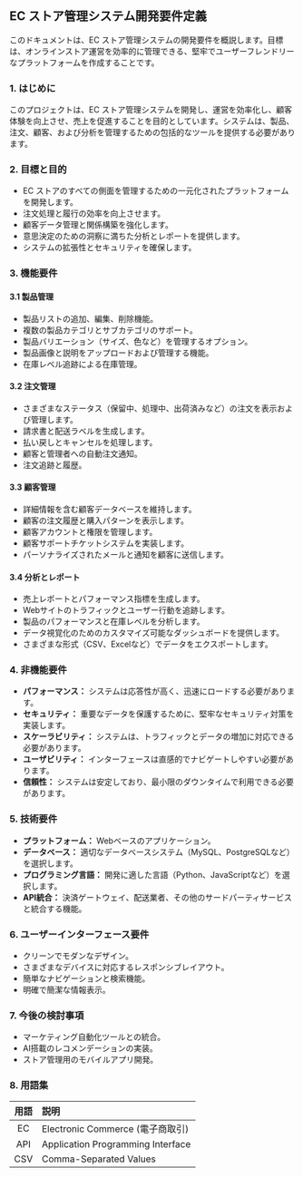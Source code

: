 ## EC ストア管理システム開発要件定義

このドキュメントは、EC ストア管理システムの開発要件を概説します。目標は、オンラインストア運営を効率的に管理できる、堅牢でユーザーフレンドリーなプラットフォームを作成することです。

### 1. はじめに

このプロジェクトは、EC ストア管理システムを開発し、運営を効率化し、顧客体験を向上させ、売上を促進することを目的としています。システムは、製品、注文、顧客、および分析を管理するための包括的なツールを提供する必要があります。

### 2. 目標と目的

*   EC ストアのすべての側面を管理するための一元化されたプラットフォームを開発します。
*   注文処理と履行の効率を向上させます。
*   顧客データ管理と関係構築を強化します。
*   意思決定のための洞察に満ちた分析とレポートを提供します。
*   システムの拡張性とセキュリティを確保します。

### 3. 機能要件

#### 3.1 製品管理

*   製品リストの追加、編集、削除機能。
*   複数の製品カテゴリとサブカテゴリのサポート。
*   製品バリエーション（サイズ、色など）を管理するオプション。
*   製品画像と説明をアップロードおよび管理する機能。
*   在庫レベル追跡による在庫管理。

#### 3.2 注文管理

*   さまざまなステータス（保留中、処理中、出荷済みなど）の注文を表示および管理します。
*   請求書と配送ラベルを生成します。
*   払い戻しとキャンセルを処理します。
*   顧客と管理者への自動注文通知。
*   注文追跡と履歴。

#### 3.3 顧客管理

*   詳細情報を含む顧客データベースを維持します。
*   顧客の注文履歴と購入パターンを表示します。
*   顧客アカウントと権限を管理します。
*   顧客サポートチケットシステムを実装します。
*   パーソナライズされたメールと通知を顧客に送信します。

#### 3.4 分析とレポート

*   売上レポートとパフォーマンス指標を生成します。
*   Webサイトのトラフィックとユーザー行動を追跡します。
*   製品のパフォーマンスと在庫レベルを分析します。
*   データ視覚化のためのカスタマイズ可能なダッシュボードを提供します。
*   さまざまな形式（CSV、Excelなど）でデータをエクスポートします。

### 4. 非機能要件

*   **パフォーマンス：** システムは応答性が高く、迅速にロードする必要があります。
*   **セキュリティ：** 重要なデータを保護するために、堅牢なセキュリティ対策を実装します。
*   **スケーラビリティ：** システムは、トラフィックとデータの増加に対応できる必要があります。
*   **ユーザビリティ：** インターフェースは直感的でナビゲートしやすい必要があります。
*   **信頼性：** システムは安定しており、最小限のダウンタイムで利用できる必要があります。

### 5. 技術要件

*   **プラットフォーム：** Webベースのアプリケーション。
*   **データベース：** 適切なデータベースシステム（MySQL、PostgreSQLなど）を選択します。
*   **プログラミング言語：** 開発に適した言語（Python、JavaScriptなど）を選択します。
*   **API統合：** 決済ゲートウェイ、配送業者、その他のサードパーティサービスと統合する機能。

### 6. ユーザーインターフェース要件

*   クリーンでモダンなデザイン。
*   さまざまなデバイスに対応するレスポンシブレイアウト。
*   簡単なナビゲーションと検索機能。
*   明確で簡潔な情報表示。

### 7. 今後の検討事項

*   マーケティング自動化ツールとの統合。
*   AI搭載のレコメンデーションの実装。
*   ストア管理用のモバイルアプリ開発。

### 8. 用語集

| 用語 | 説明                               |
| :---: | :--------------------------------- |
| EC    | Electronic Commerce (電子商取引)   |
| API   | Application Programming Interface |
| CSV   | Comma-Separated Values             |

